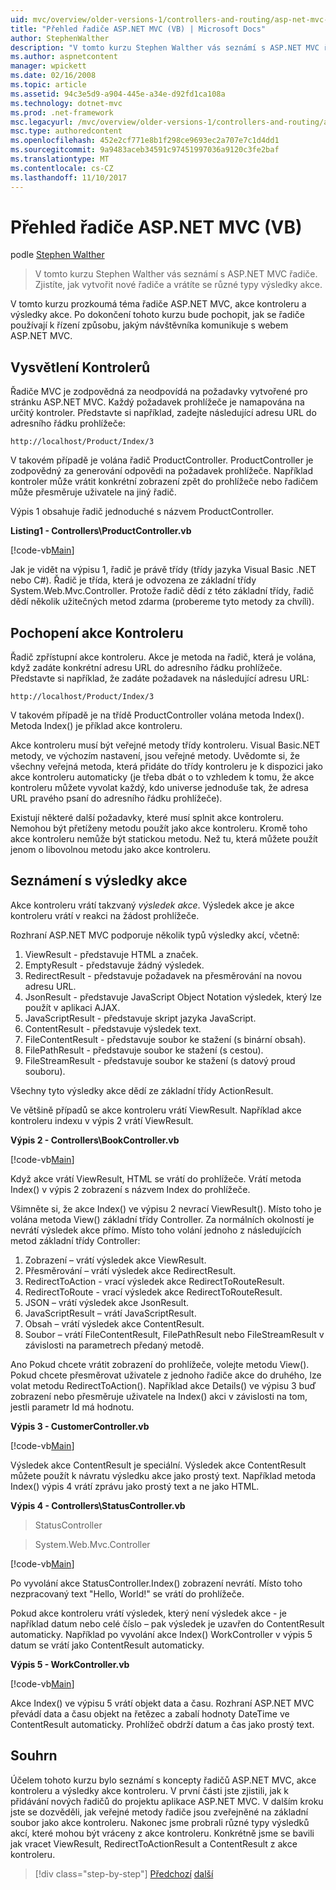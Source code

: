 ```yaml
---
uid: mvc/overview/older-versions-1/controllers-and-routing/asp-net-mvc-controller-overview-vb
title: "Přehled řadiče ASP.NET MVC (VB) | Microsoft Docs"
author: StephenWalther
description: "V tomto kurzu Stephen Walther vás seznámí s ASP.NET MVC řadiče. Zjistíte, jak vytvořit nové řadiče a vrátíte se různé typy res akce..."
ms.author: aspnetcontent
manager: wpickett
ms.date: 02/16/2008
ms.topic: article
ms.assetid: 94c3e5d9-a904-445e-a34e-d92fd1ca108a
ms.technology: dotnet-mvc
ms.prod: .net-framework
msc.legacyurl: /mvc/overview/older-versions-1/controllers-and-routing/asp-net-mvc-controller-overview-vb
msc.type: authoredcontent
ms.openlocfilehash: 452e2cf771e8b1f298ce9693ec2a707e7c1d4dd1
ms.sourcegitcommit: 9a9483aceb34591c97451997036a9120c3fe2baf
ms.translationtype: MT
ms.contentlocale: cs-CZ
ms.lasthandoff: 11/10/2017
---
```

<a name="aspnet-mvc-controller-overview-vb"></a>Přehled řadiče ASP.NET MVC (VB)
====================
podle [Stephen Walther](https://github.com/StephenWalther)

> V tomto kurzu Stephen Walther vás seznámí s ASP.NET MVC řadiče. Zjistíte, jak vytvořit nové řadiče a vrátíte se různé typy výsledky akce.


V tomto kurzu prozkoumá téma řadiče ASP.NET MVC, akce kontroleru a výsledky akce. Po dokončení tohoto kurzu bude pochopit, jak se řadiče používají k řízení způsobu, jakým návštěvníka komunikuje s webem ASP.NET MVC.

## <a name="understanding-controllers"></a>Vysvětlení Kontrolerů

Řadiče MVC je zodpovědná za neodpovídá na požadavky vytvořené pro stránku ASP.NET MVC. Každý požadavek prohlížeče je namapována na určitý kontroler. Představte si například, zadejte následující adresu URL do adresního řádku prohlížeče:

`http://localhost/Product/Index/3`

V takovém případě je volána řadič ProductController. ProductController je zodpovědný za generování odpovědi na požadavek prohlížeče. Například kontroler může vrátit konkrétní zobrazení zpět do prohlížeče nebo řadičem může přesměruje uživatele na jiný řadič.

Výpis 1 obsahuje řadič jednoduché s názvem ProductController.

**Listing1 - Controllers\ProductController.vb**

[!code-vb[Main](asp-net-mvc-controller-overview-vb/samples/sample1.vb)]

Jak je vidět na výpisu 1, řadič je právě třídy (třídy jazyka Visual Basic .NET nebo C#). Řadič je třída, která je odvozena ze základní třídy System.Web.Mvc.Controller. Protože řadič dědí z této základní třídy, řadič dědí několik užitečných metod zdarma (probereme tyto metody za chvíli).

## <a name="understanding-controller-actions"></a>Pochopení akce Kontroleru

Řadič zpřístupní akce kontroleru. Akce je metoda na řadič, která je volána, když zadáte konkrétní adresu URL do adresního řádku prohlížeče. Představte si například, že zadáte požadavek na následující adresu URL:

`http://localhost/Product/Index/3`

V takovém případě je na třídě ProductController volána metoda Index(). Metoda Index() je příklad akce kontroleru.

Akce kontroleru musí být veřejné metody třídy kontroleru. Visual Basic.NET metody, ve výchozím nastavení, jsou veřejné metody. Uvědomte si, že všechny veřejná metoda, která přidáte do třídy kontroleru je k dispozici jako akce kontroleru automaticky (je třeba dbát o to vzhledem k tomu, že akce kontroleru můžete vyvolat každý, kdo universe jednoduše tak, že adresa URL pravého psaní do adresního řádku prohlížeče).

Existují některé další požadavky, které musí splnit akce kontroleru. Nemohou být přetíženy metodu použít jako akce kontroleru. Kromě toho akce kontroleru nemůže být statickou metodu. Než tu, která můžete použít jenom o libovolnou metodu jako akce kontroleru.

## <a name="understanding-action-results"></a>Seznámení s výsledky akce

Akce kontroleru vrátí takzvaný *výsledek akce*. Výsledek akce je akce kontroleru vrátí v reakci na žádost prohlížeče.

Rozhraní ASP.NET MVC podporuje několik typů výsledky akcí, včetně:

1. ViewResult - představuje HTML a značek.
2. EmptyResult - představuje žádný výsledek.
3. RedirectResult - představuje požadavek na přesměrování na novou adresu URL.
4. JsonResult - představuje JavaScript Object Notation výsledek, který lze použít v aplikaci AJAX.
5. JavaScriptResult - představuje skript jazyka JavaScript.
6. ContentResult - představuje výsledek text.
7. FileContentResult - představuje soubor ke stažení (s binární obsah).
8. FilePathResult - představuje soubor ke stažení (s cestou).
9. FileStreamResult - představuje soubor ke stažení (s datový proud souboru).

Všechny tyto výsledky akce dědí ze základní třídy ActionResult.

Ve většině případů se akce kontroleru vrátí ViewResult. Například akce kontroleru indexu v výpis 2 vrátí ViewResult.

**Výpis 2 - Controllers\BookController.vb**

[!code-vb[Main](asp-net-mvc-controller-overview-vb/samples/sample2.vb)]

Když akce vrátí ViewResult, HTML se vrátí do prohlížeče. Vrátí metoda Index() v výpis 2 zobrazení s názvem Index do prohlížeče.

Všimněte si, že akce Index() ve výpisu 2 nevrací ViewResult(). Místo toho je volána metoda View() základní třídy Controller. Za normálních okolností je nevrátí výsledek akce přímo. Místo toho volání jednoho z následujících metod základní třídy Controller:

1. Zobrazení – vrátí výsledek akce ViewResult.
2. Přesměrování – vrátí výsledek akce RedirectResult.
3. RedirectToAction - vrací výsledek akce RedirectToRouteResult.
4. RedirectToRoute - vrací výsledek akce RedirectToRouteResult.
5. JSON – vrátí výsledek akce JsonResult.
6. JavaScriptResult – vrátí JavaScriptResult.
7. Obsah – vrátí výsledek akce ContentResult.
8. Soubor – vrátí FileContentResult, FilePathResult nebo FileStreamResult v závislosti na parametrech předaný metodě.

Ano Pokud chcete vrátit zobrazení do prohlížeče, volejte metodu View(). Pokud chcete přesměrovat uživatele z jednoho řadiče akce do druhého, lze volat metodu RedirectToAction(). Například akce Details() ve výpisu 3 buď zobrazení nebo přesměruje uživatele na Index() akci v závislosti na tom, jestli parametr Id má hodnotu.

**Výpis 3 - CustomerController.vb**

[!code-vb[Main](asp-net-mvc-controller-overview-vb/samples/sample3.vb)]

Výsledek akce ContentResult je speciální. Výsledek akce ContentResult můžete použít k návratu výsledku akce jako prostý text. Například metoda Index() výpis 4 vrátí zprávu jako prostý text a ne jako HTML.

**Výpis 4 - Controllers\StatusController.vb**

> StatusController


> System.Web.Mvc.Controller


[!code-vb[Main](asp-net-mvc-controller-overview-vb/samples/sample4.vb)]

Po vyvolání akce StatusController.Index() zobrazení nevrátí. Místo toho nezpracovaný text "Hello, World!" se vrátí do prohlížeče.

Pokud akce kontroleru vrátí výsledek, který není výsledek akce - je například datum nebo celé číslo – pak výsledek je uzavřen do ContentResult automaticky. Například po vyvolání akce Index() WorkController v výpis 5 datum se vrátí jako ContentResult automaticky.

**Výpis 5 - WorkController.vb**

[!code-vb[Main](asp-net-mvc-controller-overview-vb/samples/sample5.vb)]

Akce Index() ve výpisu 5 vrátí objekt data a času. Rozhraní ASP.NET MVC převádí data a času objekt na řetězec a zabalí hodnoty DateTime ve ContentResult automaticky. Prohlížeč obdrží datum a čas jako prostý text.

## <a name="summary"></a>Souhrn

Účelem tohoto kurzu bylo seznámí s koncepty řadičů ASP.NET MVC, akce kontroleru a výsledky akce kontroleru. V první části jste zjistili, jak k přidávání nových řadičů do projektu aplikace ASP.NET MVC. V dalším kroku jste se dozvěděli, jak veřejné metody řadiče jsou zveřejněné na základní soubor jako akce kontroleru. Nakonec jsme probrali různé typy výsledků akcí, které mohou být vráceny z akce kontroleru. Konkrétně jsme se bavili jak vracet ViewResult, RedirectToActionResult a ContentResult z akce kontroleru.

>[!div class="step-by-step"]
[Předchozí](creating-a-custom-route-constraint-cs.md)
[další](creating-custom-routes-vb.md)
